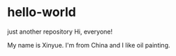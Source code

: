 # hello-world
just another repository
Hi, everyone!

My name is Xinyue. I'm from China and I like oil painting.
